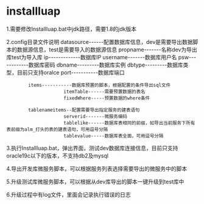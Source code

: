 # installIuap


1.需要修改InstallIuap.bat中jdk路径，需要1.8的jdk版本

2.config目录文件说明
            datasource------配置数据库信息，dev是需要导出数据脚本的数据源信息，test是需要导入的数据源信息
                         propname-------名称dev为导出库test为导入库
                         ip-------------数据库IP
                         username-------数据库用户名
                         psw------------数据库密码
                         dbname---------数据库实例
                         dbtype---------数据库类型，目前只支持oralce
                         port-----------数据库端口

            items-----------数据库预置的脚本，根据配置的条件导出sql文件
                         itemTable------需要预置数据的表名
                         fixedWhere-----预置数据的where条件

            tablenameitems--配置需要导出指定服务的建表语句
                         serverid-------微服务编码
                         tablelike------数据库表相同的前缀，如导出当前服务下所有表前缀为alm_打头的表的建表语句，可用逗号分隔
                         tablevalue-----数据库表全面，可用逗号分隔

3.执行InstallIuap.bat，弹出界面，测试dev数据库连接信息，目前只支持oracle19c以下的版本，不支持db2及mysql

4.导出开发库微服务脚本，可以根据服务列表选择需要导出的微服务中的脚本

5.升级测试库微服务脚本，可以根据从dev库导出的脚本一键升级到test库中

6.升级过程中有log文件，里面会记录执行错误的日志

